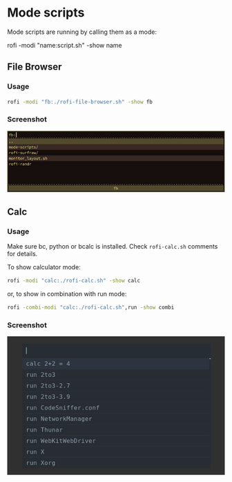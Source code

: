 # Mode scripts

Mode scripts are running by calling them as a mode:

rofi -modi "name:script.sh" -show name


## File Browser

### Usage

```bash
rofi -modi "fb:./rofi-file-browser.sh" -show fb
```
### Screenshot

![Rofi File Browser](rofi-file-browser.png)

## Calc

### Usage

Make sure bc, python or bcalc is installed. Check `rofi-calc.sh` comments for details.

To show calculator mode:

```bash
rofi -modi "calc:./rofi-calc.sh" -show calc
```

or, to show in combination with run mode:

```bash
rofi -combi-modi "calc:./rofi-calc.sh",run -show combi
```

### Screenshot

![Rofi Calc](rofi-calc.png)
